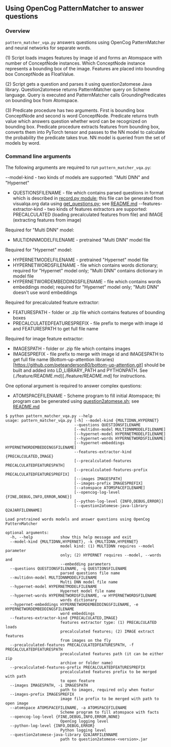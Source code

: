 ## Using OpenCog PatternMatcher to answer questions

### Overview

```pattern_matcher_vqa.py``` answers questions using OpenCog 
PatternMatcher and neural networks for separate words.

(1) Script loads images features by image id and forms an Atomspace with number of ConceptNode instances. Which ConceptNode instance represents a bounding box of the image. Features are placed into bounding box ConceptNode as FloatValue.

(2) Script gets a question and parses it using question2atomese Java library. Question2atomese returns PatternMatcher query on Scheme language. Query is executed and PatternMatcher calls GroundingPredicates on bounding box from Atomspace.

(3) Predicate procedure has two arguments. First is bounding box ConceptNode and second is word ConceptNode. Predicate returns truth value which answers question whether word can be recognized on bounding box. Predicate procedure extracts features from bounding box, converts
them into PyTorch tensor and passes to the NN model to calculate the probability the predicate takes true. NN model is queried from the set of models by word.

### Command line arguments

The following arguments are required to run ```pattern_matcher_vqa.py```:

--model-kind - two kinds of models are supported: "Multi DNN" and "Hypernet"
- QUESTIONSFILENAME - file which contains parsed questions in format which is described in [record.py module](../question2atomese/record.py); this file can be generated from visualqa.org data using [get_questions.py](../question2atomese/get_questions.py); see [README.md](../question2atomese/README.md)
--features-extractor-kind - two kinds of features extractors are supported:
 PRECALCULATED (loading precalculated features from file) and IMAGE (extracting features from image)

Required for "Multi DNN" model:
- MULTIDNNMODELFILENAME - pretrained "Multi DNN" model file

Required for "Hypernet" model:
- HYPERNETMODELFILENAME - pretrained "Hypernet" model file
- HYPERNETWORDSFILENAME - file which contains words dictionary; required for "Hypernet" model only; "Multi DNN" contains dictionary in model file
- HYPERNETWORDEMBEDDINGSFILENAME - file which contains words embeddings model; required for "Hypernet" model only; "Multi DNN" doesn't use word embeddings

Required for precalculated feature extractor:
- FEATURESPATH - folder or .zip file which contains features of bounding boxes
- PRECALCULATEDFEATURESPREFIX - file prefix to merge with image id and FEATURESPATH to get full file name

Required for image feature extractor:
- IMAGESPATH - folder or .zip file which contains images
- IMAGESPREFIX - file prefix to merge with image id and IMAGESPATH to get full file name
(Bottom-up-attention libraries)[https://github.com/peteanderson80/bottom-up-attention.git] should be built and added into LD_LIBRARY_PATH and PYTHONPATH. See (./feature/README.md)[./feature/README.md] for instructions.

One optional argument is required to answer complex questions:
- ATOMSPACEFILENAME - Scheme program to fill initial Atomspace; thi program can be generated using [question2atomese.sh](../question2atomese/question2atomese.sh); see [README.md](../question2atomese/README.md)

```
$ python pattern_matcher_vqa.py --help
usage: pattern_matcher_vqa.py [-h] --model-kind {MULTIDNN,HYPERNET}
                              --questions QUESTIONSFILENAME
                              [--multidnn-model MULTIDNNMODELFILENAME]
                              [--hypernet-model HYPERNETMODELFILENAME]
                              [--hypernet-words HYPERNETWORDSFILENAME]
                              [--hypernet-embeddings HYPERNETWORDEMBEDDINGSFILENAME]
                              --features-extractor-kind {PRECALCULATED,IMAGE}
                              [--precalculated-features PRECALCULATEDFEATURESPATH]
                              [--precalculated-features-prefix PRECALCULATEDFEATURESPREFIX]
                              [--images IMAGESPATH]
                              [--images-prefix IMAGESPREFIX]
                              [--atomspace ATOMSPACEFILENAME]
                              [--opencog-log-level {FINE,DEBUG,INFO,ERROR,NONE}]
                              [--python-log-level {INFO,DEBUG,ERROR}]
                              [--question2atomese-java-library Q2AJARFILENNAME]

Load pretrained words models and answer questions using OpenCog PatternMatcher

optional arguments:
  -h, --help            show this help message and exit
  --model-kind {MULTIDNN,HYPERNET}, -k {MULTIDNN,HYPERNET}
                        model kind: (1) MULTIDNN requires --model parameter
                        only; (2) HYPERNET requires --model, --words and
                        --embedding parameters
  --questions QUESTIONSFILENAME, -q QUESTIONSFILENAME
                        parsed questions file name
  --multidnn-model MULTIDNNMODELFILENAME
                        Multi DNN model file name
  --hypernet-model HYPERNETMODELFILENAME
                        Hypernet model file name
  --hypernet-words HYPERNETWORDSFILENAME, -w HYPERNETWORDSFILENAME
                        words dictionary
  --hypernet-embeddings HYPERNETWORDEMBEDDINGSFILENAME, -e HYPERNETWORDEMBEDDINGSFILENAME
                        word embeddings
  --features-extractor-kind {PRECALCULATED,IMAGE}
                        features extractor type: (1) PRECALCULATED loads
                        precalculated features; (2) IMAGE extract features
                        from images on the fly
  --precalculated-features PRECALCULATEDFEATURESPATH, -f PRECALCULATEDFEATURESPATH
                        precalculated features path (it can be either zip
                        archive or folder name)
  --precalculated-features-prefix PRECALCULATEDFEATURESPREFIX
                        precalculated features prefix to be merged with path
                        to open feature
  --images IMAGESPATH, -i IMAGESPATH
                        path to images, required only when featur
  --images-prefix IMAGESPREFIX
                        image file prefix to be merged with path to open image
  --atomspace ATOMSPACEFILENAME, -a ATOMSPACEFILENAME
                        Scheme program to fill atomspace with facts
  --opencog-log-level {FINE,DEBUG,INFO,ERROR,NONE}
                        OpenCog logging level
  --python-log-level {INFO,DEBUG,ERROR}
                        Python logging level
  --question2atomese-java-library Q2AJARFILENNAME
                        path to question2atomese-<version>.jar
```
